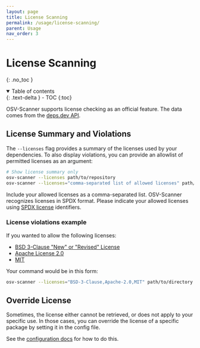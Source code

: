 ```yaml
---
layout: page
title: License Scanning
permalink: /usage/license-scanning/
parent: Usage
nav_order: 3
---
```


# License Scanning

{: .no_toc }

<details open markdown="block">
  <summary>
    Table of contents
  </summary>
  {: .text-delta }
- TOC
{:toc}
</details>

OSV-Scanner supports license checking as an official feature. The data comes from the [deps.dev API](https://docs.deps.dev/api/).

## License Summary and Violations

The `--licenses` flag provides a summary of the licenses used by your dependencies.
To also display violations, you can provide an allowlist of permitted licenses as an argument:

```bash
# Show license summary only
osv-scanner --licenses path/to/repository
osv-scanner --licenses="comma-separated list of allowed licenses" path/to/directory
```

Include your allowed licenses as a comma-separated list. OSV-Scanner recognizes licenses in SPDX format. Please indicate your allowed licenses using [SPDX license](https://spdx.org/licenses/) identifiers.

### License violations example

If you wanted to allow the following licenses:

- [BSD 3-Clause "New" or "Revised" License](https://spdx.org/licenses/BSD-3-Clause.html)
- [Apache License 2.0](https://spdx.org/licenses/Apache-2.0.html)
- [MIT](https://spdx.org/licenses/MIT.html)

Your command would be in this form:

```bash
osv-scanner --licenses="BSD-3-Clause,Apache-2.0,MIT" path/to/directory
```

## Override License

Sometimes, the license either cannot be retrieved, or does not apply to your specific use. In those cases, you can override the license of a specific package by setting it in the config file.

See the [configuration docs](./configuration.md) for how to do this.
